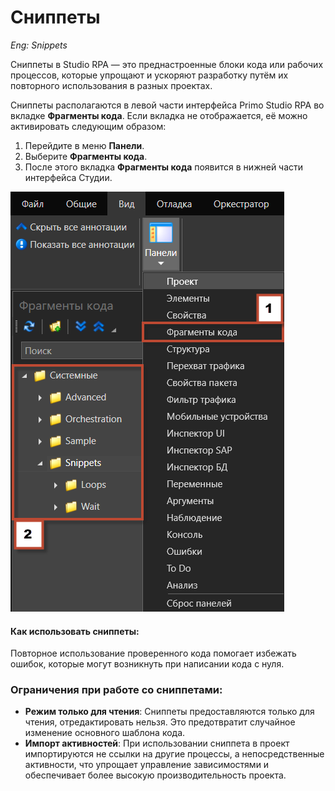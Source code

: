 # Сниппеты

*Eng: Snippets*


Сниппеты в Studio RPA — это преднастроенные блоки кода или рабочих процессов, которые упрощают и ускоряют разработку путём их повторного использования в разных проектах. 

Сниппеты располагаются в левой части интерфейса Primo Studio RPA во вкладке **Фрагменты кода**. 
Если вкладка не отображается, её можно активировать следующим образом:
1. Перейдите в меню **Панели**.
2. Выберите **Фрагменты кода**.
3. После этого вкладка **Фрагменты кода** появится в нижней части интерфейса Студии.

![](<../../.gitbook/assets1/snippety.png>)

#### Как использовать сниппеты:

Повторное использование проверенного кода помогает избежать ошибок, которые могут возникнуть при написании кода с нуля.

### Ограничения при работе со сниппетами:

- **Режим только для чтения**: Сниппеты предоставляются только для чтения, отредактировать нельзя. Это предотвратит случайное изменение основного шаблона кода.
- **Импорт активностей**: При использовании сниппета в проект импортируются не ссылки на другие процессы, а непосредственные активности, что упрощает управление зависимостями и обеспечивает более высокую производительность проекта.

